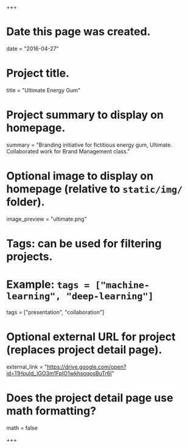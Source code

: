 +++
# Date this page was created.
date = "2016-04-27"

# Project title.
title = "Ultimate Energy Gum"

# Project summary to display on homepage.
summary = "Branding initiative for fictitious energy gum, Ultimate. Collaborated work for Brand Management class."

# Optional image to display on homepage (relative to `static/img/` folder).
image_preview = "ultimate.png"

# Tags: can be used for filtering projects.
# Example: `tags = ["machine-learning", "deep-learning"]`
tags = ["presentation", "collaboration"]

# Optional external URL for project (replaces project detail page).
external_link = "https://drive.google.com/open?id=11Hpuld_jGO3m1FpIO1wkhsoqosBuTr6I"

# Does the project detail page use math formatting?
math = false

+++

